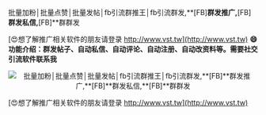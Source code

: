 批量加粉│批量点赞│批量发帖│fb引流群推王│fb引流群发,**[FB]**群发推广,**[FB]**群发私信,**[FB]**群群发

[😍想了解推广相关软件的朋友请登录 http://www.vst.tw](http://www.vst.tw)
**😄功能介绍：群发帖子、自动私信、自动评论、自动注册、自动改资料等。需要社交引流软件联系我**

 <center><img src="https://vst.tw/MP4/tuiguang/png/1.png" alt="批量加粉│批量点赞│批量发帖│fb引流群推王│fb引流群发,**[FB]**群发推广,**[FB]**群发私信,**[FB]**群群发"></center>

[😍想了解推广相关软件的朋友请登录 http://www.vst.tw](http://www.vst.tw)



